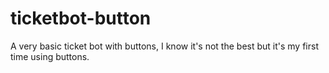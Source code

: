 # ticketbot-button
A very basic ticket bot with buttons, I know it's not the best but it's my first time using buttons. 
